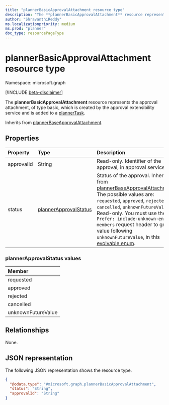 ```yaml
---
title: "plannerBasicApprovalAttachment resource type"
description: "The **plannerBasicApprovalAttachment** resource represents the approval attachment, which is added to a plannerTask."
author: "ShravanthiReddy"
ms.localizationpriority: medium
ms.prod: "planner"
doc_type: resourcePageType
---
```


# plannerBasicApprovalAttachment resource type

Namespace: microsoft.graph

[!INCLUDE [beta-disclaimer](../../includes/beta-disclaimer.md)]

The **plannerBasicApprovalAttachment** resource represents the approval attachment, of type basic, which is created by the approval extensibility service and is added to a [plannerTask](plannertask.md).

Inherits from [plannerBaseApprovalAttachment](../resources/plannerbaseapprovalattachment.md).

## Properties
|Property|Type|Description|
|:---|:---|:---|
|approvalId|String|Read-only. Identifier of the approval, in approval service|
|status|[plannerApprovalStatus](../resources/plannerbaseapprovalattachment.md#plannerapprovalstatus-values)|Status of the approval. Inherited from [plannerBaseApprovalAttachment](../resources/plannerbaseapprovalattachment.md). The possible values are: `requested`, `approved`, `rejected`, `cancelled`, `unknownFutureValue`. Read-only. You must use the `Prefer: include-unknown-enum-members` request header to get the value following `unknownFutureValue`, in this [evolvable enum](/graph/best-practices-concept#handling-future-members-in-evolvable-enumerations).

### plannerApprovalStatus values 

| Member             |
|:-------------------|
| requested          |
| approved           |
| rejected           |
| cancelled          |
| unknownFutureValue |

## Relationships
None.

## JSON representation
The following JSON representation shows the resource type.
<!-- {
  "blockType": "resource",
  "@odata.type": "microsoft.graph.plannerBasicApprovalAttachment"
}
-->
``` json
{
  "@odata.type": "#microsoft.graph.plannerBasicApprovalAttachment",
  "status": "String",
  "approvalId": "String"
}
```

